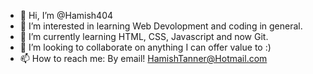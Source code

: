 - 👋 Hi, I’m @Hamish404
- 👀 I’m interested in learning Web Devolopment and coding in general.
- 🌱 I’m currently learning HTML, CSS, Javascript and now Git.
- 💞️ I’m looking to collaborate on anything I can offer value to :)
- 📫 How to reach me: By email! HamishTanner@Hotmail.com

